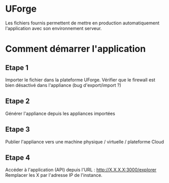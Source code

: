 # UForge
Les fichiers fournis permettent de mettre en production automatiquement l'application avec son environnement serveur.

# Comment démarrer l'application
## Etape 1
Importer le fichier dans la plateforme UForge.
Vérifier que le firewall est bien désactivé dans l'appliance (bug d'export/import ?)

## Etape 2
Générer l'appliance depuis les appliances importées

## Etape 3
Publier l'appliance vers une machine physique / virtuelle / plateforme Cloud

## Etape 4
Accéder à l'application (API) depuis l'URL : http://X.X.X.X:3000/explorer
Remplacer les X par l'adresse IP de l'instance.

